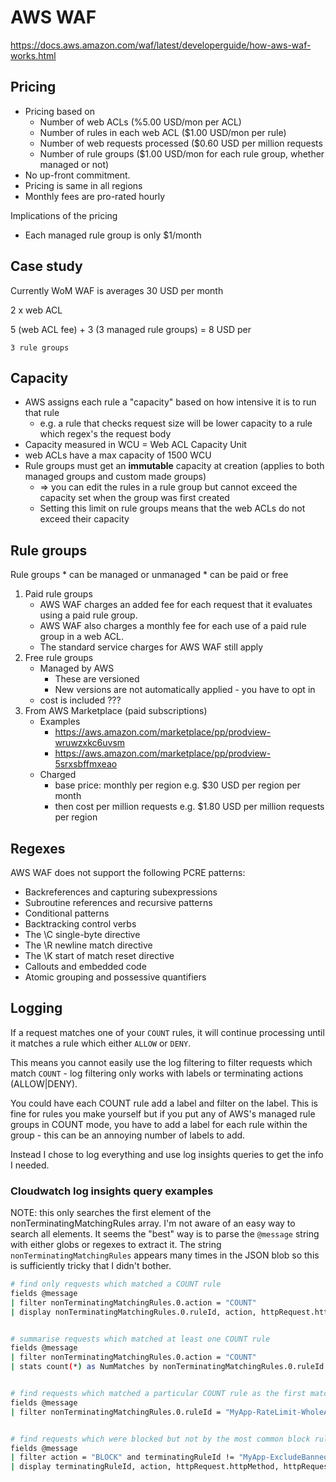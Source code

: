 # AWS WAF

https://docs.aws.amazon.com/waf/latest/developerguide/how-aws-waf-works.html

## Pricing

* Pricing based on
    * Number of web ACLs (%5.00 USD/mon per ACL)
    * Number of rules in each web ACL ($1.00 USD/mon per rule)
    * Number of web requests processed ($0.60 USD per million requests
    * Number of rule groups ($1.00 USD/mon for each rule group, whether managed or not)
* No up-front commitment.
* Pricing is same in all regions
* Monthly fees are pro-rated hourly

Implications of the pricing

* Each managed rule group is only $1/month

## Case study

Currently WoM WAF is averages 30 USD per month

2 x web ACL

5 (web ACL fee) + 3 (3 managed rule groups) = 8 USD per

    3 rule groups

## Capacity

* AWS assigns each rule a "capacity" based on how intensive it is to run that rule
    * e.g. a rule that checks request size will be lower capacity to a rule which regex's the request body
* Capacity measured in WCU = Web ACL Capacity Unit
* web ACLs have a max capacity of 1500 WCU
* Rule groups must get an **immutable** capacity at creation (applies to both managed groups and custom made groups)
    * => you can edit the rules in a rule group but cannot exceed the capacity set when the group was first created
    * Setting this limit on rule groups means that the web ACLs do not exceed their capacity

## Rule groups

Rule groups
    * can be managed or unmanaged
    * can be paid or free

1. Paid rule groups
    * AWS WAF charges an added fee for each request that it evaluates using a paid rule group.
    * AWS WAF also charges a monthly fee for each use of a paid rule group in a web ACL.
    * The standard service charges for AWS WAF still apply
2. Free rule groups
    * Managed by AWS
        * These are versioned
        * New versions are not automatically applied - you have to opt in
    * cost is included ???
3. From AWS Marketplace (paid subscriptions)
    * Examples
      * https://aws.amazon.com/marketplace/pp/prodview-wruwzxkc6uvsm
      * https://aws.amazon.com/marketplace/pp/prodview-5srxsbffmxeao
    * Charged
      * base price: monthly per region  e.g. $30 USD per region per month
      * then cost per million requests e.g. $1.80 USD per million requests per region

## Regexes

AWS WAF does not support the following PCRE patterns:

* Backreferences and capturing subexpressions
* Subroutine references and recursive patterns
* Conditional patterns
* Backtracking control verbs
* The \C single-byte directive
* The \R newline match directive
* The \K start of match reset directive
* Callouts and embedded code
* Atomic grouping and possessive quantifiers

## Logging

If a request matches one of your `COUNT` rules, it will continue processing until it matches a rule which either `ALLOW` or `DENY`.

This means you cannot easily use the log filtering to filter requests which match `COUNT` - log filtering only works with labels or terminating actions (ALLOW|DENY).

You could have each COUNT rule add a label and filter on the label. This is fine for rules you make yourself but if you put any of AWS's managed rule groups in COUNT mode, you have to add a label for each rule within the group - this can be an annoying number of labels to add.

Instead I chose to log everything and use log insights queries to get the info I needed.

### Cloudwatch log insights query examples

NOTE: this only searches the first element of the nonTerminatingMatchingRules
array. I'm not aware of an easy way to search all elements. It seems the "best"
way is to parse the `@message` string with either globs or regexes to extract
it. The string `nonTerminatingMatchingRules` appears many times in the JSON blob
so this is sufficiently tricky that I didn't bother.

```sh
# find only requests which matched a COUNT rule
fields @message
| filter nonTerminatingMatchingRules.0.action = "COUNT"
| display nonTerminatingMatchingRules.0.ruleId, action, httpRequest.httpMethod, httpRequest.uri, httpRequest.args


# summarise requests which matched at least one COUNT rule
fields @message
| filter nonTerminatingMatchingRules.0.action = "COUNT"
| stats count(*) as NumMatches by nonTerminatingMatchingRules.0.ruleId as MatchingCountRule


# find requests which matched a particular COUNT rule as the first match
fields @message
| filter nonTerminatingMatchingRules.0.ruleId = "MyApp-RateLimit-WholeApp"


# find requests which were blocked but not by the most common block rule
fields @message
| filter action = "BLOCK" and terminatingRuleId != "MyApp-ExcludeBannedFileTypes"
| display terminatingRuleId, action, httpRequest.httpMethod, httpRequest.uri, httpRequest.args
```